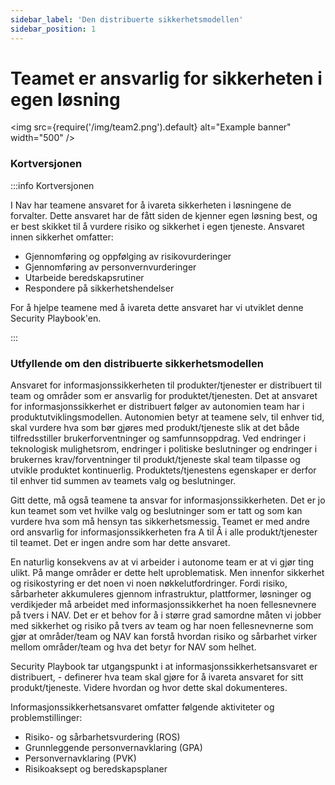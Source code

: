 ```yaml
---
sidebar_label: 'Den distribuerte sikkerhetsmodellen'
sidebar_position: 1
---
```


# Teamet er ansvarlig for sikkerheten i egen løsning

<img
  src={require('/img/team2.png').default}
  alt="Example banner"
  width="500"
/>

### Kortversjonen

:::info Kortversjonen

I Nav har teamene ansvaret for å ivareta sikkerheten i løsningene de forvalter. Dette ansvaret har de fått siden de kjenner egen løsning best, og er best skikket til å vurdere risiko og sikkerhet i egen tjeneste. Ansvaret innen sikkerhet omfatter: 

- Gjennomføring og oppfølging av risikovurderinger
- Gjennomføring av personvernvurderinger
- Utarbeide beredskapsrutiner
- Respondere på sikkerhetshendelser

For å hjelpe teamene med å ivareta dette ansvaret har vi utviklet denne Security Playbook'en. 

:::

### Utfyllende om den distribuerte sikkerhetsmodellen

Ansvaret for informasjonssikkerheten til produkter/tjenester er distribuert til team og områder som er ansvarlig for produktet/tjenesten. Det at ansvaret for informasjonssikkerhet er distribuert følger av autonomien team har i produktutviklingsmodellen.  Autonomien betyr at teamene selv, til enhver tid, skal vurdere hva som bør gjøres med produkt/tjeneste slik at det både tilfredsstiller brukerforventninger og samfunnsoppdrag.  Ved endringer i teknologisk mulighetsrom, endringer i politiske beslutninger og endringer i brukernes krav/forventninger til produkt/tjeneste skal team tilpasse og utvikle produktet kontinuerlig. Produktets/tjenestens egenskaper er derfor til enhver tid summen av teamets valg og beslutninger. 

Gitt dette, må også teamene ta ansvar for informasjonssikkerheten.  Det er jo kun teamet som vet hvilke valg og beslutninger som er tatt og som kan vurdere hva som må hensyn tas sikkerhetsmessig. Teamet er med andre ord ansvarlig for informasjonssikkerheten fra A til Å i alle produkt/tjenester til teamet. Det er ingen andre som har dette ansvaret. 

En naturlig konsekvens av at vi arbeider i autonome team er at vi gjør ting ulikt. På mange områder er dette helt uproblematisk. Men innenfor sikkerhet og risikostyring er det noen vi noen nøkkelutfordringer. Fordi risiko, sårbarheter akkumuleres gjennom infrastruktur, plattformer, løsninger og verdikjeder må arbeidet med informasjonssikkerhet ha noen fellesnevnere på tvers i NAV.  Det er et behov for å i større grad samordne måten vi jobber med sikkerhet og risiko på tvers av team og har noen fellesnevnerne som gjør at områder/team og NAV kan forstå hvordan risiko og sårbarhet virker mellom områder/team og hva det betyr for NAV som helhet.

Security Playbook tar utgangspunkt i at informasjonssikkerhetsansvaret er distribuert, - definerer hva team skal gjøre for å ivareta ansvaret for sitt produkt/tjeneste.  Videre hvordan og hvor dette skal dokumenteres. 

Informasjonssikkerhetsansvaret omfatter følgende aktiviteter og problemstillinger:
- Risiko- og sårbarhetsvurdering (ROS)
- Grunnleggende personvernavklaring (GPA)
- Personvernavklaring (PVK)
- Risikoaksept og beredskapsplaner



